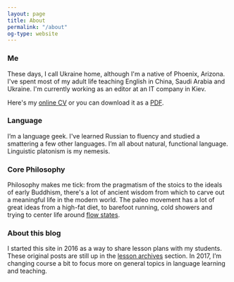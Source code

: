```yaml
---
layout: page
title: About
permalink: "/about"
og-type: website
---
```

### Me

These days, I call Ukraine home, although I'm a native of Phoenix, Arizona. I've spent most of my adult life teaching English in China, Saudi Arabia and Ukraine. I'm currently working as an editor at an IT company in Kiev.  

Here's my [online CV][0] or you can download it as a [PDF][1].

<!-- Here's what I'm doing [now][2], what I [use][3] and what I [read][4]. -->

### Language

I’m a language geek. I've learned Russian to fluency and studied a smattering a few other languages. I’m all about natural, functional language. Linguistic platonism is my nemesis.

### Core Philosophy

Philosophy makes me tick: from the pragmatism of the stoics to the ideals of early Buddhism, there's a lot of ancient wisdom from which to carve out a meaningful life in the modern world. The paleo movement has a lot of great ideas from a high-fat diet, to barefoot running, cold showers and trying to center life around [flow states][2].

### About this blog

I started this site in 2016 as a way to share lesson plans with my students. These original posts are still up in the [lesson archives][3] section. In 2017, I’m changing course a bit to focus more on general topics in language learning and teaching.

[0]: /cv
[1]: /pages/cv-kedziora.pdf
[2]: https://en.wikipedia.org/wiki/Flow_(psychology)
[3]: /lesson-archives/
